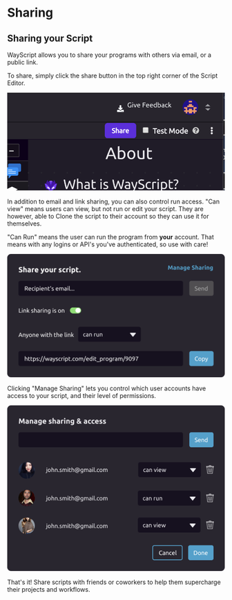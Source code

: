 # Sharing

## Sharing your Script

WayScript allows you to share your programs with others via email, or a public link.

To share, simply click the share button in the top right corner of the Script Editor.

![Clicking the share button opens the share modal.](../.gitbook/assets/image%20%281%29.png)

In addition to email and link sharing, you can also control run access. "Can view" means users can view, but not run or edit your script. They are however, able to Clone the script to their account so they can use it for themselves.

"Can Run" means the user can run the program from **your** account. That means with any logins or API's you've authenticated, so use with care!

![Pressing &quot;Copy&quot; copies the public link to your clipboard.](../.gitbook/assets/sharemodal.png)

Clicking "Manage Sharing" lets you control which user accounts have access to your script, and their level of permissions. 

![You can add or delete more users here.](../.gitbook/assets/manageshare.png)

That's it! Share scripts with friends or coworkers to help them supercharge their projects and workflows.



